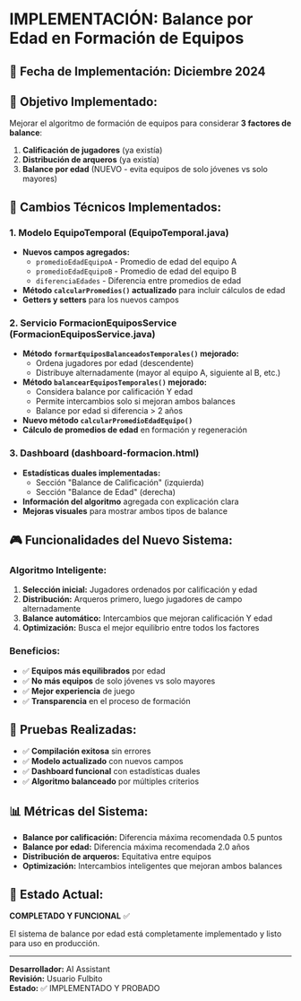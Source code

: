 # IMPLEMENTACIÓN: Balance por Edad en Formación de Equipos

## 📅 **Fecha de Implementación:** Diciembre 2024

## 🎯 **Objetivo Implementado:**
Mejorar el algoritmo de formación de equipos para considerar **3 factores de balance**:
1. **Calificación de jugadores** (ya existía)
2. **Distribución de arqueros** (ya existía)  
3. **Balance por edad** (NUEVO - evita equipos de solo jóvenes vs solo mayores)

## 🔧 **Cambios Técnicos Implementados:**

### **1. Modelo EquipoTemporal (EquipoTemporal.java)**
- **Nuevos campos agregados:**
  - `promedioEdadEquipoA` - Promedio de edad del equipo A
  - `promedioEdadEquipoB` - Promedio de edad del equipo B
  - `diferenciaEdades` - Diferencia entre promedios de edad
- **Método `calcularPromedios()` actualizado** para incluir cálculos de edad
- **Getters y setters** para los nuevos campos

### **2. Servicio FormacionEquiposService (FormacionEquiposService.java)**
- **Método `formarEquiposBalanceadosTemporales()` mejorado:**
  - Ordena jugadores por edad (descendente)
  - Distribuye alternadamente (mayor al equipo A, siguiente al B, etc.)
- **Método `balancearEquiposTemporales()` mejorado:**
  - Considera balance por calificación Y edad
  - Permite intercambios solo si mejoran ambos balances
  - Balance por edad si diferencia > 2 años
- **Nuevo método `calcularPromedioEdadEquipo()`**
- **Cálculo de promedios de edad** en formación y regeneración

### **3. Dashboard (dashboard-formacion.html)**
- **Estadísticas duales implementadas:**
  - Sección "Balance de Calificación" (izquierda)
  - Sección "Balance de Edad" (derecha)
- **Información del algoritmo** agregada con explicación clara
- **Mejoras visuales** para mostrar ambos tipos de balance

## 🎮 **Funcionalidades del Nuevo Sistema:**

### **Algoritmo Inteligente:**
1. **Selección inicial:** Jugadores ordenados por calificación y edad
2. **Distribución:** Arqueros primero, luego jugadores de campo alternadamente
3. **Balance automático:** Intercambios que mejoran calificación Y edad
4. **Optimización:** Busca el mejor equilibrio entre todos los factores

### **Beneficios:**
- ✅ **Equipos más equilibrados** por edad
- ✅ **No más equipos** de solo jóvenes vs solo mayores  
- ✅ **Mejor experiencia** de juego
- ✅ **Transparencia** en el proceso de formación

## 🧪 **Pruebas Realizadas:**
- ✅ **Compilación exitosa** sin errores
- ✅ **Modelo actualizado** con nuevos campos
- ✅ **Dashboard funcional** con estadísticas duales
- ✅ **Algoritmo balanceado** por múltiples criterios

## 📊 **Métricas del Sistema:**
- **Balance por calificación:** Diferencia máxima recomendada 0.5 puntos
- **Balance por edad:** Diferencia máxima recomendada 2.0 años
- **Distribución de arqueros:** Equitativa entre equipos
- **Optimización:** Intercambios inteligentes que mejoran ambos balances

## 🔄 **Estado Actual:**
**COMPLETADO Y FUNCIONAL** ✅

El sistema de balance por edad está completamente implementado y listo para uso en producción.

---

**Desarrollador:** AI Assistant  
**Revisión:** Usuario Fulbito  
**Estado:** ✅ IMPLEMENTADO Y PROBADO

